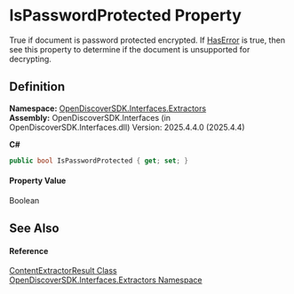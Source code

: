 # IsPasswordProtected Property


True if document is password protected encrypted. If <a href="044ab9be-958d-cdd1-092b-adb37aec6d3a">HasError</a> is true, then see this property to determine if the document is unsupported for decrypting.



## Definition
**Namespace:** <a href="66cb506c-7b83-62d0-4a83-d345a647f76a">OpenDiscoverSDK.Interfaces.Extractors</a>  
**Assembly:** OpenDiscoverSDK.Interfaces (in OpenDiscoverSDK.Interfaces.dll) Version: 2025.4.4.0 (2025.4.4)

**C#**
``` C#
public bool IsPasswordProtected { get; set; }
```



#### Property Value
Boolean

## See Also


#### Reference
<a href="099ca015-0381-74ac-fed4-082901e8f959">ContentExtractorResult Class</a>  
<a href="66cb506c-7b83-62d0-4a83-d345a647f76a">OpenDiscoverSDK.Interfaces.Extractors Namespace</a>  
